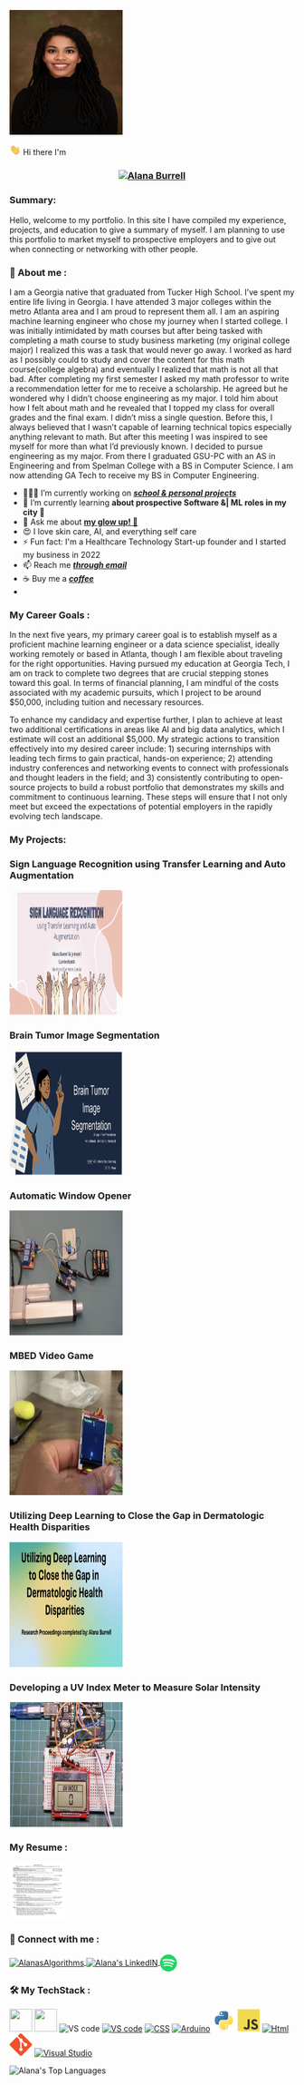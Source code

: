 <img src="Alana_Author_HD_Headshot.jpeg" alt="Git" width="200" height="220"/></a>

<img style="-webkit-user-select:none; display:inline; width:20px; margin:auto; padding:env(safe-area-inset-top) env(safe-area-inset-right) env(safe-area-inset-bottom) env(safe-area-inset-left);" src="https://raw.githubusercontent.com/ABSphreak/ABSphreak/master/gifs/Hi.gif"> Hi there I'm


<h3 align="center"><a href="https://www.linkedin.com/in/alanasalgorithms/">
   <img alt="Alana Burrell" src="https://readme-typing-svg.herokuapp.com/?Code&duration=3000&pause=800&center=true&vCenter=true&width=835&lines=Alana+Burrell;Scholar,+ML+Engineer,+Founder&font=Fira%20Code&width=800&height=65&color=FF77BC&vCenter=true&size=40"></a>
</h3>


   
<h3>Summary:</h3>
Hello, welcome to my portfolio. In this site I have compiled my experience, projects,  and education to give a summary of myself. I am planning to use this portfolio to market myself to prospective employers and to give out when connecting or networking with other people. 

<h3>🔎 About me :</h3>

I am a Georgia native that graduated from Tucker High School. I’ve spent my entire life living in Georgia. I have attended 3 major colleges within the metro Atlanta area and I am proud to represent them all. I am an aspiring machine learning engineer who chose my journey when I started college. I was initially intimidated by math courses but after being tasked with completing a math course to study business marketing (my original college major) I realized this was a task that would never go away. I worked as hard as I possibly could to study and cover the content for this math course(college algebra) and eventually I realized that math is not all that bad. After completing my first semester I asked my math professor to write a recommendation letter for me to receive a scholarship. He agreed but he wondered why I didn’t choose engineering as my major. I told him about how I felt about math and he revealed that I topped my class for overall grades and the final exam. I didn’t miss a single question. Before this, I always believed that I wasn’t capable of learning technical topics especially anything relevant to math. But after this meeting I was inspired to see myself for more than what I’d previously known. I decided to pursue engineering as my major. From there I graduated GSU-PC with an AS in Engineering and from Spelman College with a BS in Computer Science. I am now attending GA Tech to receive my BS in Computer Engineering.

- 👩🏾‍💻 I’m currently working on ***[school & personal projects](https://replit.com/@alanasalgorithm)***
- 🌱 I’m currently learning **about prospective Software &| ML roles in my city 😤**
- 💬 Ask me about **[my glow up! 🌟](https://www.instagram.com/glowupwithalana/)**
- 😍 I love skin care, AI, and everything self care 
- ⚡ Fun fact: I'm a Healthcare Technology Start-up founder and I started my business in 2022
- 📫 Reach me ***[through email](mailto:aburrell7@gatech.edu)***
- ☕️ Buy me a ***[coffee](https://www.buymeacoffee.com/alanasalgorithm)***
- 

<h3> My Career Goals :</h3>
In the next five years, my primary career goal is to establish myself as a proficient machine learning engineer or a data science specialist, ideally working remotely or based in Atlanta, though I am flexible about traveling for the right opportunities. Having pursued my education at Georgia Tech, I am on track to complete two degrees that are crucial stepping stones toward this goal. In terms of financial planning, I am mindful of the costs associated with my academic pursuits, which I project to be around $50,000, including tuition and necessary resources.

To enhance my candidacy and expertise further, I plan to achieve at least two additional certifications in areas like AI and big data analytics, which I estimate will cost an additional $5,000. My strategic actions to transition effectively into my desired career include: 1) securing internships with leading tech firms to gain practical, hands-on experience; 2) attending industry conferences and networking events to connect with professionals and thought leaders in the field; and 3) consistently contributing to open-source projects to build a robust portfolio that demonstrates my skills and commitment to continuous learning. These steps will ensure that I not only meet but exceed the expectations of potential employers in the rapidly evolving tech landscape.


<h3>My Projects:</h3>
<h3>Sign Language Recognition using Transfer Learning and Auto Augmentation</h3>
   <!-- Sign Language Recognition using Transfer Learning and Auto Augmentation -->
   <a href="https://www.canva.com/design/DAFcvGmcXD0/kA5ztVTeU1_5rI9x14V5aA/edit?utm_content=DAFcvGmcXD0&utm_campaign=designshare&utm_medium=link2&utm_source=sharebutton" > 
   <img src="SignLanguageslide.png" alt="Git" width="200" height="220"/></a>
   <h3>Brain Tumor Image Segmentation </h3>
      <!-- Brain Tumor Image Segmentation -->
   <a href="https://www.canva.com/design/DAFfwqwFhOg/kuEL6MnwDYnd2g3ixXhrjA/edit?utm_content=DAFfwqwFhOg&utm_campaign=designshare&utm_medium=link2&utm_source=sharebutton" > 
   <img src="BrainTumorslide.png" alt="Git" width="200" height="220"/></a>
    <h3>Automatic Window Opener </h3>
      <!-- Automatic Window Opener -->
   <a href="https://github.com/alanasalgorithms" > 
   <img src="windowopener.jpeg" alt="Git" width="200" height="220"/></a>
    <h3>MBED Video Game </h3>
      <!-- MBED Video Game -->
   <a href="https://www.youtube.com/watch?v=B1HNAVHs9XE" > 
   <img src="MBEDProject.png" alt="Git" width="200" height="220"/></a>
    <h3>Utilizing Deep Learning to Close the Gap in Dermatologic Health Disparities </h3>
      <!-- Utilizing Deep Learning to Close the Gap in Dermatologic Health Disparities -->
   <a href="https://www.canva.com/design/DAE9WbQzWKs/7tdcrp7nD4USPtSHDKVduQ/edit?utm_content=DAE9WbQzWKs&utm_campaign=designshare&utm_medium=link2&utm_source=sharebutton" > 
   <img src="Dermatology and AI.png" alt="Git" width="200" height="220"/></a>
   <h3>Developing a UV Index Meter to Measure Solar Intensity </h3>
      <!-- Developing a UV Index Meter to Measure Solar Intensity -->
   <a href="https://www.canva.com/design/DAFfvpvhTdM/nlwgQ3FmWJvdrza_kKBmog/edit?utm_content=DAFfvpvhTdM&utm_campaign=designshare&utm_medium=link2&utm_source=sharebutton" > 
   <img src="UVIndex.png" alt="Git" width="200" height="220"/></a>

<h3> My Resume :</h3>
   <a href="https://docs.google.com/document/d/e/2PACX-1vSt0f-krbpGofgDWBQaKKxGasr6KcFH_rU3lTlciZeVaqMe9zNiDdUW5L7OFKibBSaJSKBWGJcXDzdV/pub" > 
      <img src="MYResume.png" alt="Git" width="100" height="100"/></a>

<h3>🤝 Connect with me :</h3>
<p align="left" dir="auto">
  <a href="https://twitter.com/alanasalgorithm" rel="nofollow">
    <img align="center" src="https://raw.githubusercontent.com/rahuldkjain/github-profile-readme-generator/master/src/images/icons/Social/twitter.svg" alt="AlanasAlgorithms" height="30" width="30" style="max-width: 100%;">
  </a>
  <a href="https://www.linkedin.com/in/alanasalgorithms/" rel="nofollow">
    <img align="center" alt="Alana's LinkedIN" height="30" width="30" src="https://camo.githubusercontent.com/a3fae32074b48d2062d743fa22eb5cf8318d187dc7363d14c7b1dbd68e47f641/68747470733a2f2f63646e2e63646e6c6f676f2e636f6d2f6c6f676f732f6c2f31352f6c696e6b6564696e2d323031332e737667" data-canonical-src="LinkedIn_logo_initials.png" style="max-width: 100%;">
  </a>
  <a href="https://open.spotify.com/playlist/7nqFxn8Ej0Tbc72iG5dkUR?si=025f7588071148ac" rel="nofollow">
    <img align="center" alt="Alana's 2022 Spotify Unwrapped" height="30" width="30" src="Spotify_logo_without_text.svg.png" data-canonical-src="Spotify_logo_without_text.svg.png" style="max-width: 100%;">
  </a>
   
   <a href="linkedin.com/in/alanasalgorithms" rel="nofollow">
<!--     <img align="center" alt="Alana's Website" height="30" width="30" src="https://html-starter-rouge-one.vercel.app" data-canonical-src="https://www.nicepng.com/png/full/128-1285086_green-icon-code-back-flat-icon-png.png" style="max-width: 100%;"> -->
  </a>
</p>




<h3>🛠 My TechStack :</h3>
<p>
  <!-- Shapr3D -->
   <a href="https://github.com/alanasalgorithms" >
   <img src="https://apprecs.org/ios/images/app-icons/256/06/1091675654.jpg" width="40" height="40"/></a>  
  <!-- Unity -->
   <a href="https://github.com/alanasalgorithms" >
   <img src="https://cdn-icons-png.flaticon.com/512/5969/5969294.png" width="40" height="40"/></a>  
   <!-- Vs Code -->
   <img src="https://img.icons8.com/fluent/48/000000/visual-studio-code-2019.png" alt="VS code" width="40" height="40"/></a>
  <!-- Replit -->
   <a href="https://github.com/alanasalgorithms" >
   <img src="https://upload.wikimedia.org/wikipedia/commons/thumb/b/b2/Repl.it_logo.svg/2048px-Repl.it_logo.svg.png" alt="VS code" width="40" height="40"/></a> 
   <!-- CSS -->
   <a href="https://github.com/alanasalgorithms" > 
   <img src="https://img.icons8.com/color/48/000000/css3.png" alt="CSS" width="40" height="40"/></a>
   <!-- Arduino -->
   <a href="https://github.com/alanasalgorithms"  > 
   <img src="https://cdn.worldvectorlogo.com/logos/arduino-1.svg" alt="Arduino" width="40" height="40"/></a>
   <!-- Python -->
   <a href="https://github.com/alanasalgorithms" > 
   <img src="https://raw.githubusercontent.com/devicons/devicon/master/icons/python/python-original.svg" alt="Python" width="40"    height="40"/></a>
   <!-- JavaScript -->
   <a href="https://github.com/alanasalgorithms" > 
   <img src="https://raw.githubusercontent.com/devicons/devicon/master/icons/javascript/javascript-original.svg" alt="Javascript" width="40" height="40"/></a>
   <!-- Html -->
   <a href="https://github.com/alanasalgorithms" >
   <img src="https://img.icons8.com/color/48/000000/html-5--v1.png" alt="Html" width="40" height="40"/></a>
   <!-- Git -->
   <a href="https://github.com/alanasalgorithms" > 
   <img src="https://raw.githubusercontent.com/devicons/devicon/master/icons/git/git-original.svg" alt="Git" width="40" height="40"/></a>
   <!-- Visual Studio -->
   <a href="https://github.com/alanasalgorithms" >
   <img src="https://img.icons8.com/fluency/48/null/visual-studio.png" alt="Visual Studio" width="40" height="40"/></a>
</p>

<img alt="Alana's Top Languages" src="https://github-readme-stats.vercel.app/api/top-langs?username=alanasalgorithms&langs_count=4&layout=compact&theme=react&bg_color=1F222E&title_color=68C3D4&icon_color=F8D866&border_color=1F222E&hide=JavaScript,CSS,Java,HTML,c%2B%2B,Ren'Py" height="198px"/>

<!--
**alanasalgorithms/alanasalgorithms** is a ✨ _special_ ✨ repository because its `README.md` (this file) appears on your GitHub profile.

Here are some ideas to get you started:

- 🔭 I’m currently working on ...
- 🌱 I’m currently learning ...
- 👯 I’m looking to collaborate on ...
- 🤔 I’m looking for help with ...
- 💬 Ask me about ...
- 📫 How to reach me: ...
- 😄 Pronouns: ...
- ⚡ Fun fact: ...
-->
